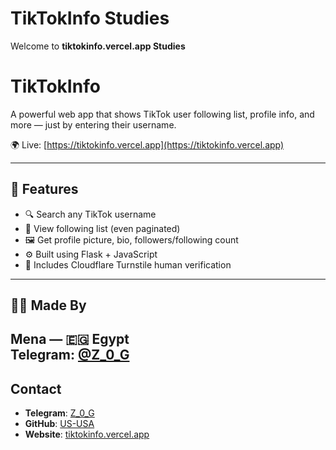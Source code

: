 # TikTokInfo Studies

Welcome to **tiktokinfo.vercel.app Studies**


# TikTokInfo

A powerful web app that shows TikTok user following list, profile info, and more — just by entering their username.

🌍 Live: [https://tiktokinfo.vercel.app](https://tiktokinfo.vercel.app)

---

## 📌 Features
- 🔍 Search any TikTok username
- 👥 View following list (even paginated)
- 🖼️ Get profile picture, bio, followers/following count
- ⚙️ Built using Flask + JavaScript
- 🔐 Includes Cloudflare Turnstile human verification

---

## 🧑‍💻 Made By

**Mena** — 🇪🇬 Egypt  
Telegram: [@Z_0_G](https://t.me/Z_0_G)  
---

## Contact
- **Telegram**: [Z_0_G](t.me/z_0_g)
- **GitHub**: [US-USA](https://github.com/US-USA)
- **Website**: [tiktokinfo.vercel.app](https://tiktokinfo.vercel.app)
